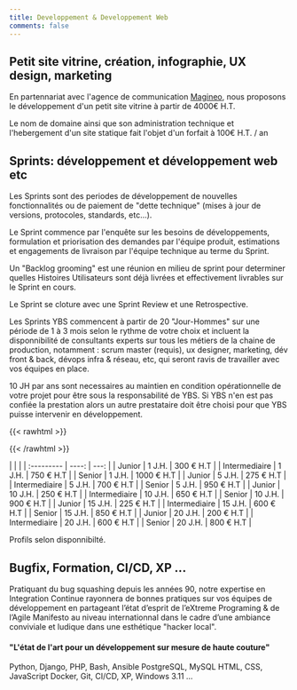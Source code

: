 ```yaml
---
title: Developpement & Developpement Web
comments: false
---
```


## Petit site vitrine, création, infographie, UX design, marketing

En partennariat avec l'agence de communication [Magineo](https://magineo.fr),
nous proposons le développement d'un petit site vitrine à partir de 4000€ H.T.

Le nom de domaine ainsi que son administration technique et l'hebergement d'un
site statique fait l'objet d'un forfait à 100€ H.T. / an

## Sprints: développement et développement web etc

Les Sprints sont des periodes de développement de nouvelles fonctionnalités ou
de paiement de "dette technique" (mises à jour de versions, protocoles,
standards, etc...).

Le Sprint commence par l'enquête sur les besoins de développements, formulation
et priorisation des demandes par l'équipe produit, estimations et engagements
de livraison par l'équipe technique au terme du Sprint.

Un "Backlog grooming" est une réunion en milieu de sprint pour determiner
quelles Histoires Utilisateurs sont déjà livrées et effectivement livrables sur
le Sprint en cours.

Le Sprint se cloture avec une Sprint Review et une Retrospective.

Les Sprints YBS commencent à partir de 20 "Jour-Hommes" sur une période de 1 à
3 mois selon le rythme de votre choix et incluent la disponnibilité de
consultants experts sur tous les métiers de la chaine de production, notamment
: scrum master (requis), ux designer, marketing, dév front & back, dévops infra
& réseau, etc, qui seront ravis de travailler avec vos équipes en place.

10 JH par ans sont necessaires au maintien en condition opérationnelle de votre
projet pour être sous la responsabilité de YBS. Si YBS n'en est pas confiée la
prestation alors un autre prestataire doit être choisi pour que YBS puisse
intervenir en développement.

{{< rawhtml >}}
<style type="text/css">
  table { width: 100%; }
  table thead tr th { align: right !important; }
</style>
{{< /rawhtml >}}

| | |
| :--------- | ----: | ---: |
| Junior        | 1  J.H. | 300  € H.T |
| Intermediaire | 1  J.H. | 750  € H.T |
| Senior        | 1  J.H. | 1000 € H.T |
| Junior        | 5  J.H. | 275  € H.T |
| Intermediaire | 5  J.H. | 700  € H.T |
| Senior        | 5  J.H. | 950  € H.T |
| Junior        | 10 J.H. | 250  € H.T |
| Intermediaire | 10 J.H. | 650  € H.T |
| Senior        | 10 J.H. | 900  € H.T |
| Junior        | 15 J.H. | 225  € H.T |
| Intermediaire | 15 J.H. | 600  € H.T |
| Senior        | 15 J.H. | 850  € H.T |
| Junior        | 20 J.H. | 200  € H.T |
| Intermediaire | 20 J.H. | 600  € H.T |
| Senior        | 20 J.H. | 800  € H.T |

Profils selon disponnibilté.

## Bugfix, Formation, CI/CD, XP ...

Pratiquant du bug squashing depuis les années 90, notre expertise en
Integration Continue rayonnera de bonnes pratiques sur vos équipes de
développement en partageant l’état d’esprit de l’eXtreme Programing & de
l’Agile Manifesto au niveau internationnal dans le cadre d’une ambiance
conviviale et ludique dans une esthétique "hacker local".

#### "L'état de l'art pour un développement sur mesure de haute couture"

Python, Django, PHP, Bash, Ansible
PostgreSQL, MySQL
HTML, CSS, JavaScript
Docker, Git, CI/CD, XP,
Windows 3.11
...
